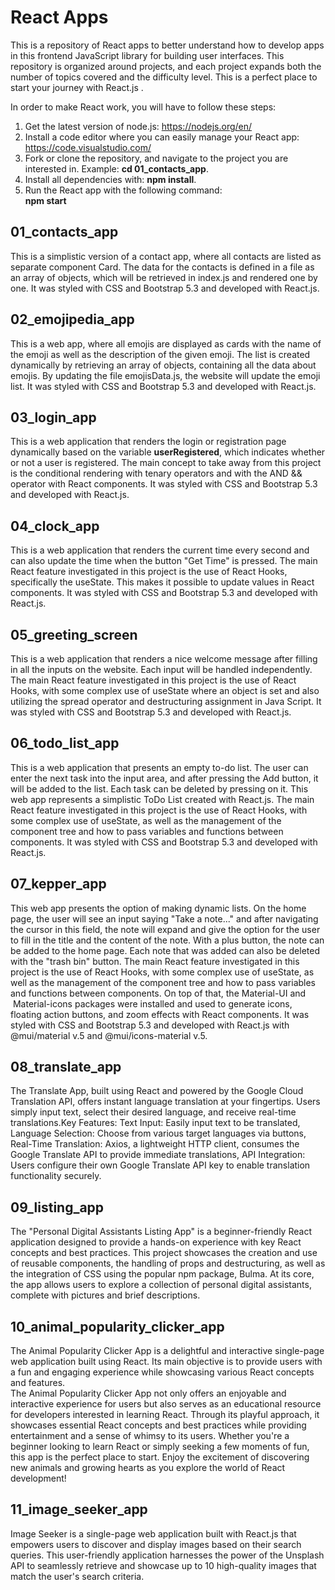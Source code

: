 # React Apps </br>
This is a repository of React apps to better understand how to develop apps in this frontend JavaScript library for building user interfaces. This repository is organized around projects, and each project expands both the number of topics covered and the difficulty level. This is a perfect place to start your journey with React.js .</br>


In order to make React work, you will have to follow these steps:</br>
1. Get the latest version of node.js: https://nodejs.org/en/</br>
2. Install a code editor where you can easily manage your React app:  https://code.visualstudio.com/</br>
3. Fork or clone the repository, and navigate to the project you are interested in. Example: **cd 01_contacts_app**.</br>
4. Install all dependencies with: **npm install**.</br>
5. Run the React app with the following command:</br>
**npm start**</br>


## 01_contacts_app</br>
This is a simplistic version of a contact app, where all contacts are listed as separate component Card. The data for the contacts is defined in a file as an array of objects, which will be retrieved in index.js and rendered one by one. It was styled with CSS and Bootstrap 5.3 and developed with React.js.</br>

## 02_emojipedia_app</br>
This is a web app, where all emojis are displayed as cards with the name of the emoji as well as the description of the given emoji. The list is created dynamically by retrieving an array of objects, containing all the data about emojis. By updating the file emojisData.js, the website will update the emoji list. It was styled with CSS and Bootstrap 5.3 and developed with React.js.</br>

## 03_login_app</br>
This is a web application that renders the login or registration page dynamically based on the variable **userRegistered**, which indicates whether or not a user is registered. The main concept to take away from this project is the conditional rendering with tenary operators and with the AND && operator with React components. It was styled with CSS and Bootstrap 5.3 and developed with React.js. </br>

## 04_clock_app</br>
This is a web application that renders the current time every second and can also update the time when the button "Get Time" is pressed. The main React feature investigated in this project is the use of React Hooks, specifically the useState. This makes it possible to update values in React components. It was styled with CSS and Bootstrap 5.3 and developed with React.js. </br>

## 05_greeting_screen</br>
This is a web application that renders a nice welcome message after filling in all the inputs on the website. Each input will be handled independently. The main React feature investigated in this project is the use of React Hooks, with some complex use of useState where an object is set and also utilizing the spread operator and destructuring assignment in Java Script. It was styled with CSS and Bootstrap 5.3 and developed with React.js.   </br>

## 06_todo_list_app</br>
This is a web application that presents an empty to-do list. The user can enter the next task into the input area, and after pressing the Add button, it will be added to the list. Each task can be deleted by pressing on it. This web app represents a simplistic ToDo List created with React.js. The main React feature investigated in this project is the use of React Hooks, with some complex use of useState, as well as the management of the component tree and how to pass variables and functions between components. It was styled with CSS and Bootstrap 5.3 and developed with React.js.   </br>

## 07_kepper_app</br>
This web app presents the option of making dynamic lists. On the home page, the user will see an input saying "Take a note..." and after navigating the cursor in this field, the note will expand and give the option for the user to fill in the title and the content of the note. With a plus button, the note can be added to the home page. Each note that was added can also be deleted with the "trash bin" button. The main React feature investigated in this project is the use of React Hooks, with some complex use of useState, as well as the management of the component tree and how to pass variables and functions between components. On top of that, the Material-UI and  Material-icons packages were installed and used to generate icons, floating action buttons, and zoom effects with React components. It was styled with CSS and Bootstrap 5.3 and developed with React.js with @mui/material v.5 and @mui/icons-material v.5.</br>

## 08_translate_app</br>
The Translate App, built using React and powered by the Google Cloud Translation API, offers instant language translation at your fingertips. Users simply input text, select their desired language, and receive real-time translations.Key Features: Text Input: Easily input text to be translated, Language Selection: Choose from various target languages via buttons, Real-Time Translation: Axios, a lightweight HTTP client, consumes the Google Translate API to provide immediate translations, API Integration: Users configure their own Google Translate API key to enable translation functionality securely.</br>

## 09_listing_app</br>
The "Personal Digital Assistants Listing App" is a beginner-friendly React application designed to provide a hands-on experience with key React concepts and best practices. This project showcases the creation and use of reusable components, the handling of props and destructuring, as well as the integration of CSS using the popular npm package, Bulma. At its core, the app allows users to explore a collection of personal digital assistants, complete with pictures and brief descriptions.</br>

## 10_animal_popularity_clicker_app</br>
The Animal Popularity Clicker App is a delightful and interactive single-page web application built using React. Its main objective is to provide users with a fun and engaging experience while showcasing various React concepts and features.</br>
The Animal Popularity Clicker App not only offers an enjoyable and interactive experience for users but also serves as an educational resource for developers interested in learning React. Through its playful approach, it showcases essential React concepts and best practices while providing entertainment and a sense of whimsy to its users. Whether you're a beginner looking to learn React or simply seeking a few moments of fun, this app is the perfect place to start. Enjoy the excitement of discovering new animals and growing hearts as you explore the world of React development!</br>

## 11_image_seeker_app </br>
Image Seeker is a single-page web application built with React.js that empowers users to discover and display images based on their search queries. This user-friendly application harnesses the power of the Unsplash API to seamlessly retrieve and showcase up to 10 high-quality images that match the user's search criteria.</br>


